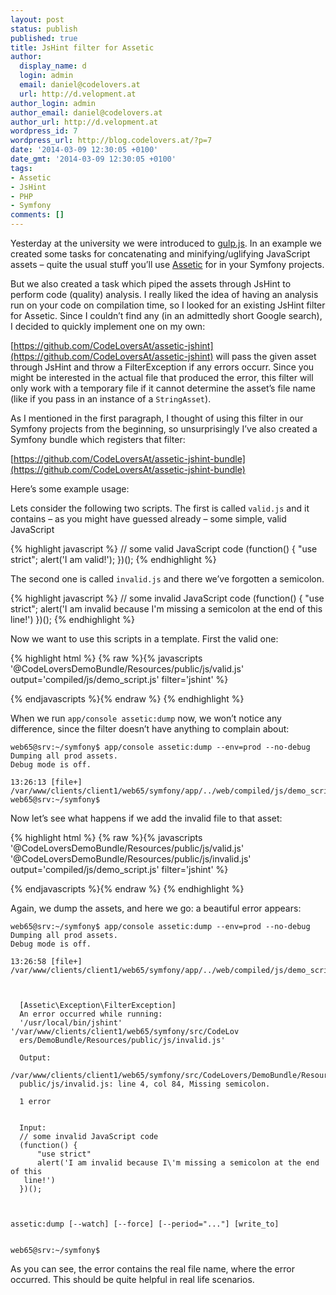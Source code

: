 ```yaml
---
layout: post
status: publish
published: true
title: JsHint filter for Assetic
author:
  display_name: d
  login: admin
  email: daniel@codelovers.at
  url: http://d.velopment.at
author_login: admin
author_email: daniel@codelovers.at
author_url: http://d.velopment.at
wordpress_id: 7
wordpress_url: http://blog.codelovers.at/?p=7
date: '2014-03-09 12:30:05 +0100'
date_gmt: '2014-03-09 12:30:05 +0100'
tags:
- Assetic
- JsHint
- PHP
- Symfony
comments: []
---
```

Yesterday at the university we were introduced to [gulp.js](http://gulpjs.com/). In an example we created some tasks for concatenating and minifying/uglifying JavaScript assets – quite the usual stuff you’ll use [Assetic](https://github.com/kriswallsmith/assetic) for in your Symfony projects.

But we also created a task which piped the assets through JsHint to perform code (quality) analysis. I really liked the idea of having an analysis run on your code on compilation time, so I looked for an existing JsHint filter for Assetic. Since I couldn’t find any (in an admittedly short Google search), I decided to quickly implement one on my own:

[https://github.com/CodeLoversAt/assetic-jshint](https://github.com/CodeLoversAt/assetic-jshint) will pass the given asset through JsHint and throw a FilterException if any errors occurr. Since you might be interested in the actual file that produced the error, this filter will only work with a temporary file if it cannot determine the asset’s file name (like if you pass in an instance of a `StringAsset`).

As I mentioned in the first paragraph, I thought of using this filter in our Symfony projects from the beginning, so unsurprisingly I’ve also created a Symfony bundle which registers that filter:

[https://github.com/CodeLoversAt/assetic-jshint-bundle](https://github.com/CodeLoversAt/assetic-jshint-bundle)

Here’s some example usage:

Lets consider the following two scripts. The first is called `valid.js` and it contains – as you might have guessed already – some simple, valid JavaScript

{% highlight javascript %}
// some valid JavaScript code
(function() {
  "use strict";
  alert('I am valid!');
})();
{% endhighlight %}

The second one is called `invalid.js` and there we’ve forgotten a semicolon.

{% highlight javascript %}
// some invalid JavaScript code 
(function() {
  "use strict";
  alert('I am invalid because I\'m missing a semicolon at the end of this line!')
})();
{% endhighlight %}

Now we want to use this scripts in a template. First the valid one:

{% highlight html %}
{% raw %}{% javascripts
'@CodeLoversDemoBundle/Resources/public/js/valid.js'
output='compiled/js/demo_script.js' filter='jshint'
%}
<script type="text/javascript" src="{{ asset_url }}"></script>
{% endjavascripts %}{% endraw %}
{% endhighlight %}

When we run `app/console assetic:dump` now, we won’t notice any difference, since the filter doesn’t have anything to complain about:

    web65@srv:~/symfony$ app/console assetic:dump --env=prod --no-debug
    Dumping all prod assets.
    Debug mode is off.
    
    13:26:13 [file+] /var/www/clients/client1/web65/symfony/app/../web/compiled/js/demo_script.js
    web65@srv:~/symfony$

Now let’s see what happens if we add the invalid file to that asset:

{% highlight html %}
{% raw %}{% javascripts
'@CodeLoversDemoBundle/Resources/public/js/valid.js'
'@CodeLoversDemoBundle/Resources/public/js/invalid.js'
output='compiled/js/demo_script.js' filter='jshint'
%}
<script type="text/javascript" src="{{ asset_url }}"></script>
{% endjavascripts %}{% endraw %}
{% endhighlight %}

Again, we dump the assets, and here we go: a beautiful error appears:

    web65@srv:~/symfony$ app/console assetic:dump --env=prod --no-debug
    Dumping all prod assets.
    Debug mode is off.
    
    13:26:58 [file+] /var/www/clients/client1/web65/symfony/app/../web/compiled/js/demo_script.js
    
    
    
      [Assetic\Exception\FilterException]                                          
      An error occurred while running:                                             
      '/usr/local/bin/jshint' '/var/www/clients/client1/web65/symfony/src/CodeLov  
      ers/DemoBundle/Resources/public/js/invalid.js'                               
    
      Output:                                                                      
      /var/www/clients/client1/web65/symfony/src/CodeLovers/DemoBundle/Resources/  
      public/js/invalid.js: line 4, col 84, Missing semicolon.                     
    
      1 error                                                                      
    
    
      Input:                                                                       
      // some invalid JavaScript code                                              
      (function() {
          "use strict"
          alert('I am invalid because I\'m missing a semicolon at the end of this  
       line!')                                                                     
      })();                                                                        
    
    
    
    assetic:dump [--watch] [--force] [--period="..."] [write_to]
    
    
    web65@srv:~/symfony$

As you can see, the error contains the real file name, where the error occurred. This should be quite helpful in real life scenarios.